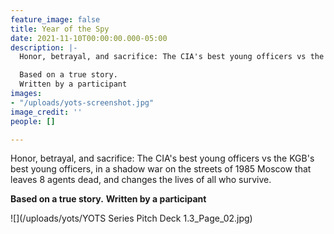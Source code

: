```yaml
---
feature_image: false
title: Year of the Spy
date: 2021-11-10T00:00:00.000-05:00
description: |-
  Honor, betrayal, and sacrifice: The CIA's best young officers vs the KGB's best young officers, in a shadow war on the streets of 1985 Moscow that leaves 8 agents dead, and changes the lives of all who survive.

  Based on a true story.
  Written by a participant
images:
- "/uploads/yots-screenshot.jpg"
image_credit: ''
people: []

---
```

Honor, betrayal, and sacrifice: The CIA's best young officers vs the KGB's best young officers, in a shadow war on the streets of 1985 Moscow that leaves 8 agents dead, and changes the lives of all who survive.

**Based on a true story.**
**Written by a participant**

![](/uploads/yots/YOTS Series Pitch Deck 1.3_Page_02.jpg)